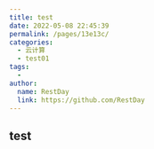 ```yaml
---
title: test
date: 2022-05-08 22:45:39
permalink: /pages/13e13c/
categories:
  - 云计算
  - test01
tags:
  - 
author: 
  name: RestDay
  link: https://github.com/RestDay
---
```


## test
